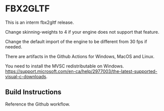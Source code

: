 # FBX2GLTF

This is an interm fbx2gltf release.

Change skinning-weights to 4 if your engine does not support that feature.

Change the default import of the engine to be different from 30 fps if needed.

There are artifacts in the Github Actions for Windows, MacOS and Linux.

You need to install the MVSC redistributable on Windows. https://support.microsoft.com/en-ca/help/2977003/the-latest-supported-visual-c-downloads.

## Build Instructions

Reference the Github workflow.
